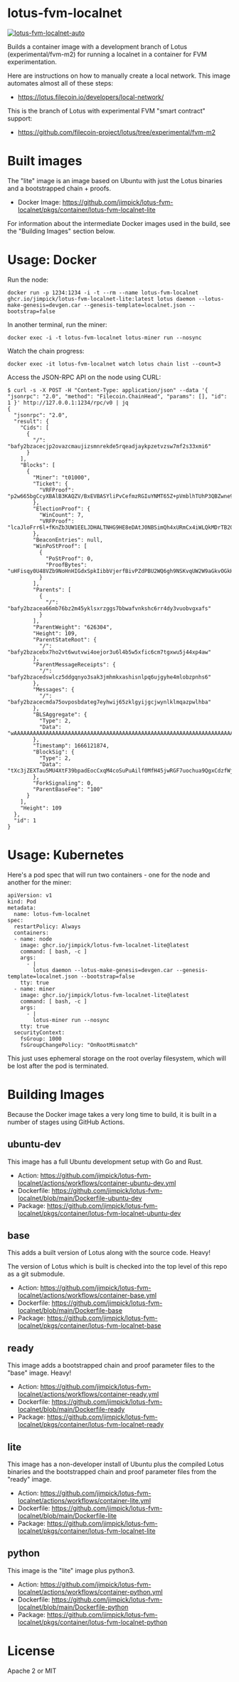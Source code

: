 lotus-fvm-localnet
===

[![lotus-fvm-localnet-auto](https://github.com/hammertoe/lotus-fvm-localnet/actions/workflows/container-auto.yml/badge.svg)](https://github.com/hammertoe/lotus-fvm-localnet/actions/workflows/container-auto.yml)

Builds a container image with a development branch of Lotus (experimental/fvm-m2)
for running a localnet in a container for FVM experimentation.

Here are instructions on how to manually create a local network. This image
automates almost all of these steps:

* https://lotus.filecoin.io/developers/local-network/

This is the branch of Lotus with experimental FVM "smart contract" support:

* https://github.com/filecoin-project/lotus/tree/experimental/fvm-m2

# Built images

The "lite" image is an image based on Ubuntu with just the Lotus binaries
and a bootstrapped chain + proofs.

* Docker Image: https://github.com/jimpick/lotus-fvm-localnet/pkgs/container/lotus-fvm-localnet-lite

For information about the intermediate Docker images used in the build, see
the "Building Images" section below.

# Usage: Docker

Run the node:

```
docker run -p 1234:1234 -i -t --rm --name lotus-fvm-localnet ghcr.io/jimpick/lotus-fvm-localnet-lite:latest lotus daemon --lotus-make-genesis=devgen.car --genesis-template=localnet.json --bootstrap=false
```

In another terminal, run the miner:

```
docker exec -i -t lotus-fvm-localnet lotus-miner run --nosync
```

Watch the chain progress:

```
docker exec -it lotus-fvm-localnet watch lotus chain list --count=3
```

Access the JSON-RPC API on the node using CURL:

```
$ curl -s -X POST -H "Content-Type: application/json" --data '{ "jsonrpc": "2.0", "method": "Filecoin.ChainHead", "params": [], "id": 1 }' http://127.0.0.1:1234/rpc/v0 | jq
{
  "jsonrpc": "2.0",
  "result": {
    "Cids": [
      {
        "/": "bafy2bzacecjp2ovazcmaujizsmnrekde5rqeadjaykpzetvzsw7mf2s33xmi6"
      }
    ],
    "Blocks": [
      {
        "Miner": "t01000",
        "Ticket": {
          "VRFProof": "p2w665bgCcyXBAlB3KAQZV/BxEVBASYliPvCefmzRGIuYNMT65Z+pVmblhTUhP3QBZwne9sJAUZ7g955ATwHo8cpC3rgmej0vz9iCfqv+vpIinZklywRh3nBJ40xz9Rl"
        },
        "ElectionProof": {
          "WinCount": 7,
          "VRFProof": "lcaJloFrr6l+fKnZb3UW1EELJDHALTNHG9HE8eDAtJ0NBSimQh4xURmCx4iWLQkMDrTB2O+l++dcxgASxlM9lZnD+f1CkzcJ5KEWgPZYRwh3dmoRs9DAwsZXV1/T5tOh"
        },
        "BeaconEntries": null,
        "WinPoStProof": [
          {
            "PoStProof": 0,
            "ProofBytes": "uHFisqy0U48VZb9NoHnHIGdxSpkIibbVjerfBivPZdPBU2WQ6gh9NSKvqUW2W9aGkvOGkH5HPFZZ9jh8ZXJtf6Ubbmj+WGK16VShSXuCUGd6ysLgoKni+z1dcj5Q9X7ZCbh7SqON2yT8sMw8c3uqhka50zdb7fZZ+eaMb3SKHJpKSiLL2+Mzwc1L44P4yjdlpErxnTePte86rt97+ShWUtcyySph0heGbQk4gt/QMcAyAHF1qEhLcacLrxDEYg80"
          }
        ],
        "Parents": [
          {
            "/": "bafy2bzacea66mb76bz2m45yklsxrzggs7bbwafvnkshc6rr4dy3vuobvgxafs"
          }
        ],
        "ParentWeight": "626304",
        "Height": 109,
        "ParentStateRoot": {
          "/": "bafy2bzacebx7ho2vt6wutvwi4oejor3u6l4b5w5xfic6cm7tgxwu5j44xp4aw"
        },
        "ParentMessageReceipts": {
          "/": "bafy2bzacedswlcz5ddgqnyo3sak3jmhmkxashisnlpq6ujgyhe4mlobzpnhs6"
        },
        "Messages": {
          "/": "bafy2bzacecmda75ovposbdateg7eyhwij65zklgyijgcjwynlklmqazpwlhba"
        },
        "BLSAggregate": {
          "Type": 2,
          "Data": "wAAAAAAAAAAAAAAAAAAAAAAAAAAAAAAAAAAAAAAAAAAAAAAAAAAAAAAAAAAAAAAAAAAAAAAAAAAAAAAAAAAAAAAAAAAAAAAAAAAAAAAAAAAAAAAAAAAAAAAAAAAAAAAA"
        },
        "Timestamp": 1666121874,
        "BlockSig": {
          "Type": 2,
          "Data": "tXc3jZEXTau5MU4XtF39bpadEocCxqM4coSuPuAilf0MfH45jwRGF7uochua9QgxCdzfWjVqBlb4Oi7QeBQZFO6YNrVDG1AyNa2oP7jU8vvFTkEHFgq1gnc28ReSttXz"
        },
        "ForkSignaling": 0,
        "ParentBaseFee": "100"
      }
    ],
    "Height": 109
  },
  "id": 1
}
```

# Usage: Kubernetes

Here's a pod spec that will run two containers - one for the node and another for the miner:

```
apiVersion: v1
kind: Pod
metadata:
  name: lotus-fvm-localnet
spec:
  restartPolicy: Always
  containers:
  - name: node
    image: ghcr.io/jimpick/lotus-fvm-localnet-lite@latest
    command: [ bash, -c ]
    args:
      - |
        lotus daemon --lotus-make-genesis=devgen.car --genesis-template=localnet.json --bootstrap=false
    tty: true
  - name: miner
    image: ghcr.io/jimpick/lotus-fvm-localnet-lite@latest
    command: [ bash, -c ]
    args:
      - |
        lotus-miner run --nosync
    tty: true
  securityContext:
    fsGroup: 1000
    fsGroupChangePolicy: "OnRootMismatch"
```

This just uses ephemeral storage on the root overlay filesystem, which will be lost after
the pod is terminated.


# Building Images

Because the Docker image takes a very long time to build, it is built in
a number of stages using GitHub Actions.

## ubuntu-dev

This image has a full Ubuntu development setup with Go and Rust.

* Action: https://github.com/jimpick/lotus-fvm-localnet/actions/workflows/container-ubuntu-dev.yml
* Dockerfile: https://github.com/jimpick/lotus-fvm-localnet/blob/main/Dockerfile-ubuntu-dev
* Package: https://github.com/jimpick/lotus-fvm-localnet/pkgs/container/lotus-fvm-localnet-ubuntu-dev

## base

This adds a built version of Lotus along with the source code. Heavy!

The version of Lotus which is built is checked into the top level of this repo as a git submodule.

* Action: https://github.com/jimpick/lotus-fvm-localnet/actions/workflows/container-base.yml
* Dockerfile: https://github.com/jimpick/lotus-fvm-localnet/blob/main/Dockerfile-base
* Package: https://github.com/jimpick/lotus-fvm-localnet/pkgs/container/lotus-fvm-localnet-base

## ready

This image adds a bootstrapped chain and proof parameter files to the "base" image. Heavy!

* Action: https://github.com/jimpick/lotus-fvm-localnet/actions/workflows/container-ready.yml
* Dockerfile: https://github.com/jimpick/lotus-fvm-localnet/blob/main/Dockerfile-ready
* Package: https://github.com/jimpick/lotus-fvm-localnet/pkgs/container/lotus-fvm-localnet-ready

## lite

This image has a non-developer install of Ubuntu plus the compiled Lotus binaries
and the bootstrapped chain and proof parameter files from the "ready" image.

* Action: https://github.com/jimpick/lotus-fvm-localnet/actions/workflows/container-lite.yml
* Dockerfile: https://github.com/jimpick/lotus-fvm-localnet/blob/main/Dockerfile-lite
* Package: https://github.com/jimpick/lotus-fvm-localnet/pkgs/container/lotus-fvm-localnet-lite

## python

This image is the "lite" image plus python3.

* Action: https://github.com/jimpick/lotus-fvm-localnet/actions/workflows/container-python.yml
* Dockerfile: https://github.com/jimpick/lotus-fvm-localnet/blob/main/Dockerfile-python
* Package: https://github.com/jimpick/lotus-fvm-localnet/pkgs/container/lotus-fvm-localnet-python

# License

Apache 2 or MIT
